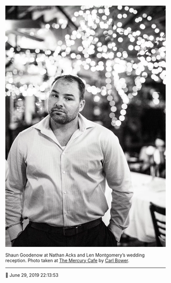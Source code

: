 ![Shaun Goodenow at Nathan Acks and Len Montgomery’s wedding reception](assets/f40a5eebe62f1b153cb24246fe991b4e.webp)

Shaun Goodenow at Nathan Acks and Len Montgomery’s wedding reception. Photo taken at [The Mercury Cafe](http://mercurycafe.com/) by [Carl Bower](http://carlbowerphotos.com/).

- - - -

<span aria-hidden="true">📅</span> June 29, 2019 22:13:53
